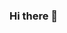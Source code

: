 ### Hi there 👋

<!--
**bleir/bleir** is a ✨ _special_ ✨ repository because its `README.md` (this file) appears on your GitHub profile.

Here are some ideas to get you started:

<title>
My Tech Stack:
</title>
<div>
[![My Skills](https://skillicons.dev/icons?i=aws,gcp,azure,react,vue,flutter&perline=3)](https://skillicons.dev)
</div>

- 🔭 I’m currently working on ...
- 🌱 I’m currently learning Node.js
- 👯 I’m looking to collaborate on ...
- 🤔 I’m looking for help with ...
- 💬 Ask me about ...
- 📫 How to reach me: ...
- 😄 Pronouns: ...
- ⚡ Fun fact: ...
-->
